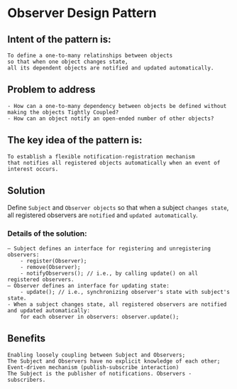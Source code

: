 # Observer Design Pattern

## Intent of the pattern is:

    To define a one-to-many relatinships between objects
    so that when one object changes state,
    all its dependent objects are notified and updated automatically.

## Problem to address

    - How can a one-to-many dependency between objects be defined without making the objects Tightly Coupled?
    - How can an object notify an open-ended number of other objects?

## The key idea of the pattern is:

    To establish a flexible notification-registration mechanism
    that notifies all registered objects automatically when an event of interest occurs.

## Solution

Define `Subject` and `Observer objects` so that when a subject `changes state`, all registered observers are `notified`
and `updated automatically`.

### Details of the solution:

    – Subject defines an interface for registering and unregistering observers:
        - register(Observer);
        - remove(Observer);
        - notifyObservers(); // i.e., by calling update() on all registered observers.
    – Observer defines an interface for updating state:
        - update(); // i.e., synchronizing observer's state with subject's state.
    - When a subject changes state, all registered observers are notified and updated automatically:
        for each observer in observers: observer.update();

## Benefits

    Enabling loosely coupling between Subject and Observers;
    The Subject and Observers have no explicit knowledge of each other;
    Event-driven mechanism (publish-subscribe interaction)
    The Subject is the publisher of notifications. Observers - subscribers.